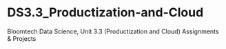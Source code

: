 # DS3.3_Productization-and-Cloud
Bloomtech Data Science, Unit 3.3 (Productization and Cloud) Assignments &amp; Projects
